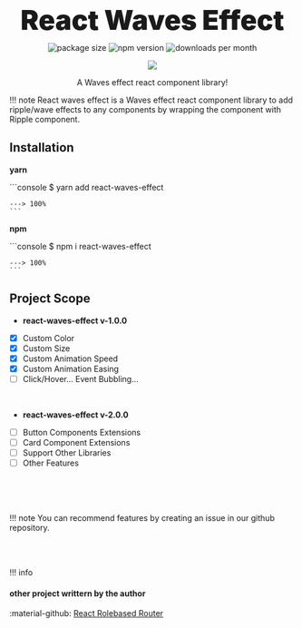 <h1 align="center" style="
font-weight: 900;
font-size: 3rem;
text-shadow: 0 0 14px rbga(0,0,0,0.1);
line-height: 0;
margin: 4rem 0 2.5rem;
">React Waves Effect</b></h1>
<p align="center">
  <img src="https://img.shields.io/bundlephobia/minzip/react-waves-effect?style=flat-square" alt="package size" />
  <img src="https://img.shields.io/npm/dw/react-waves-effect?style=flat-square" alt="npm version" />
  <img src="https://img.shields.io/jsdelivr/npm/hm/react-waves-effect?style=flat-square" alt="downloads per month" />
</p>
<p align="center">
    <a href="https://www.npmjs.com/package/react-waves-effect" target="_blank">
        <img src="https://img.shields.io/npm/v/react-waves-effect?style=for-the-badge&logo=appveyor" />
    </a>
</p>
<p align="center">A Waves effect react component library!</p>

!!! note
React waves effect is a Waves effect react component library to add ripple/wave effects to any components by wrapping the component with Ripple component.

## Installation

<b>yarn</b>

<div class="termy">
    ```console
    $ yarn add react-waves-effect

    ---> 100%
    ```

</div>

<b>npm</b>

<div class="termy">
    ```console
    $ npm i react-waves-effect

    ---> 100%
    ```

</div>

## Project Scope

- <b>react-waves-effect v-1.0.0</b>
- [x] Custom Color
- [x] Custom Size
- [x] Custom Animation Speed
- [x] Custom Animation Easing
- [ ] Click/Hover... Event Bubbling...

<br/>

- <b>react-waves-effect v-2.0.0</b>
- [ ] Button Components Extensions
- [ ] Card Component Extensions
- [ ] Support Other Libraries
- [ ] Other Features

<br/><br/><br/>

!!! note
You can recommend features by creating an issue in our github repository.

<br/><br/>

!!! info

#### other project writtern by the author

:material-github:
<a href="https://github.com/LeulAria/react-rolebased-router">
React Rolebased Router
</a>

